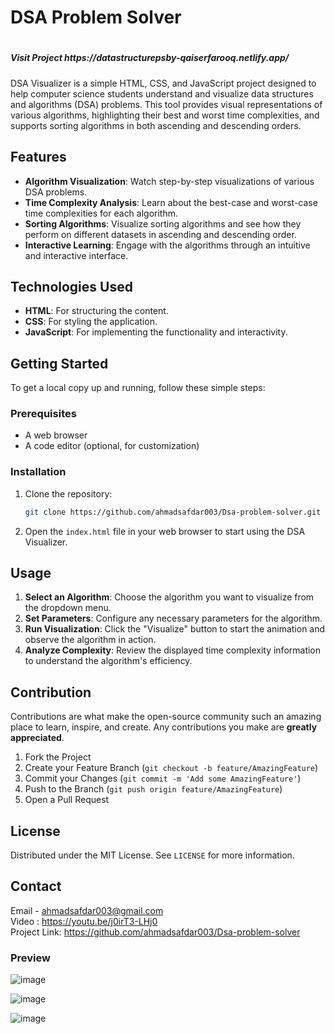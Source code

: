 

# <h1> DSA Problem Solver <h1>
<h5>Visit Project https://datastructurepsby-qaiserfarooq.netlify.app/ </h5>
DSA Visualizer is a simple HTML, CSS, and JavaScript project designed to help computer science students understand and visualize data structures and algorithms (DSA) problems. This tool provides visual representations of various algorithms, highlighting their best and worst time complexities, and supports sorting algorithms in both ascending and descending orders.

## Features

- **Algorithm Visualization**: Watch step-by-step visualizations of various DSA problems.
- **Time Complexity Analysis**: Learn about the best-case and worst-case time complexities for each algorithm.
- **Sorting Algorithms**: Visualize sorting algorithms and see how they perform on different datasets in ascending and descending order.
- **Interactive Learning**: Engage with the algorithms through an intuitive and interactive interface.

## Technologies Used

- **HTML**: For structuring the content.
- **CSS**: For styling the application.
- **JavaScript**: For implementing the functionality and interactivity.

## Getting Started

To get a local copy up and running, follow these simple steps:

### Prerequisites

- A web browser
- A code editor (optional, for customization)

### Installation

1. Clone the repository:
   ```sh
   git clone https://github.com/ahmadsafdar003/Dsa-problem-solver.git
   ```
2. Open the `index.html` file in your web browser to start using the DSA Visualizer.

## Usage

1. **Select an Algorithm**: Choose the algorithm you want to visualize from the dropdown menu.
2. **Set Parameters**: Configure any necessary parameters for the algorithm.
3. **Run Visualization**: Click the "Visualize" button to start the animation and observe the algorithm in action.
4. **Analyze Complexity**: Review the displayed time complexity information to understand the algorithm's efficiency.

## Contribution

Contributions are what make the open-source community such an amazing place to learn, inspire, and create. Any contributions you make are **greatly appreciated**.

1. Fork the Project
2. Create your Feature Branch (`git checkout -b feature/AmazingFeature`)
3. Commit your Changes (`git commit -m 'Add some AmazingFeature'`)
4. Push to the Branch (`git push origin feature/AmazingFeature`)
5. Open a Pull Request

## License

Distributed under the MIT License. See `LICENSE` for more information.

## Contact

Email - ahmadsafdar003@gmail.com <br/>
Video : https://youtu.be/j0irT3-LHj0 <br/>
Project Link: https://github.com/ahmadsafdar003/Dsa-problem-solver<br/>

<h3> Preview </h3>

![image](https://github.com/Qaiserfarooq285/DSA-Problems-Solver/assets/118597629/21b9d3b9-b1e1-47dd-a56c-63630fe85541)


![image](https://github.com/Qaiserfarooq285/DSA-Problems-Solver/assets/118597629/e505f1ef-b7fd-4047-b0f5-6f668f681d28)

![image](https://github.com/Qaiserfarooq285/DSA-Problems-Solver/assets/118597629/8b1e7ed7-f7be-4ec7-b675-e79fd71cb862)




